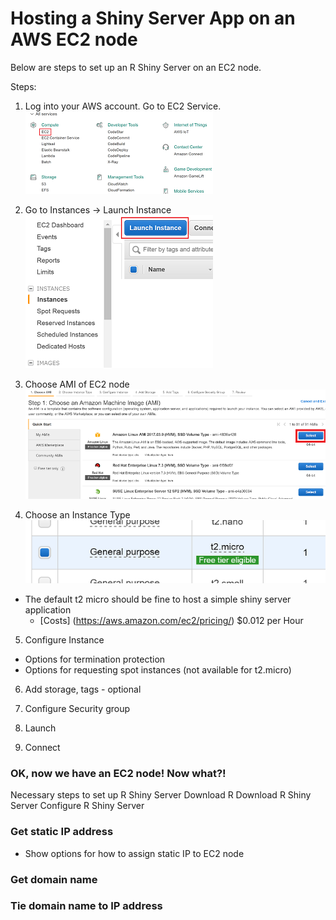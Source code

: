 
# Hosting a Shiny Server App on an AWS EC2 node

Below are steps to set up an R Shiny Server on an EC2 node.


Steps:  
1) Log into your AWS account.  Go to EC2 Service.  
![alt tag](https://github.com/jeremypmobley/shiny_server_website/blob/master/README_pics/AWS_services.PNG)  

2) Go to Instances -> Launch Instance  
![alt tag](https://github.com/jeremypmobley/shiny_server_website/blob/master/README_pics/Launch_instance.PNG)
 
3) Choose AMI of EC2 node  
![alt tag](https://github.com/jeremypmobley/shiny_server_website/blob/master/README_pics/Choose_AMI.PNG)  

4) Choose an Instance Type  
![alt tag](https://github.com/jeremypmobley/shiny_server_website/blob/master/README_pics/general_purpose_node.PNG)  
 * The default t2 micro should be fine to host a simple shiny server application  
	 * [Costs] (https://aws.amazon.com/ec2/pricing/) $0.012 per Hour

5) Configure Instance  
 * Options for termination protection  
 * Options for requesting spot instances (not available for t2.micro)  

6) Add storage, tags - optional

7) Configure Security group

8) Launch

9) Connect


### OK, now we have an EC2 node! Now what?!

Necessary steps to set up R Shiny Server
Download R
Download R Shiny Server
Configure R Shiny Server



### Get static IP address

* Show options for how to assign static IP to EC2 node



### Get domain name



### Tie domain name to IP address
























